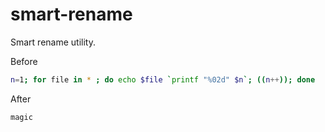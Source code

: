 # smart-rename

Smart rename utility.

Before

```bash
n=1; for file in * ; do echo $file `printf "%02d" $n`; ((n++)); done
```

After

```bash
magic
```

